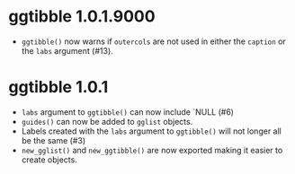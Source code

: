 # ggtibble 1.0.1.9000

* `ggtibble()` now warns if `outercols` are not used in either the `caption` or
  the `labs` argument (#13).

# ggtibble 1.0.1

* `labs` argument to `ggtibble()` can now include `NULL (#6)
* `guides()` can now be added to `gglist` objects.
* Labels created with the `labs` argument to `ggtibble()` will not longer all be
  the same (#3)
* `new_gglist()` and `new_ggtibble()` are now exported making it easier to
  create objects.

